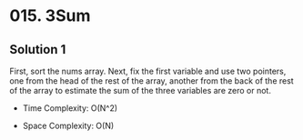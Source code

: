# 015. 3Sum

## Solution 1

First, sort the nums array. Next, fix the first variable and use two pointers, one from the head of the rest of the array, another from the back of the rest of the array to estimate the sum of the three variables are zero or not.

* Time Complexity: O(N^2)

* Space Complexity: O(N)